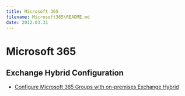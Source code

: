 ```yaml
---
title: Microsoft 365
filename: Microsoft365\README.md
date: 2012.03.31
---
```


# Microsoft 365



## Exchange Hybrid Configuration

- [Configure Microsoft 365 Groups with on-premises Exchange Hybrid](Configure-Microsoft-365-Groups-with-on-premises-Exchange-Hybrid)

